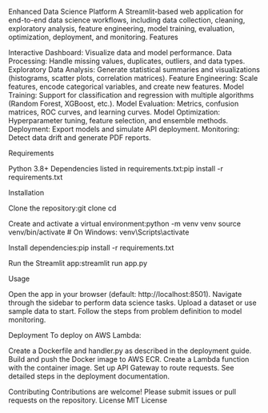 Enhanced Data Science Platform
A Streamlit-based web application for end-to-end data science workflows, including data collection, cleaning, exploratory analysis, feature engineering, model training, evaluation, optimization, deployment, and monitoring.
Features

Interactive Dashboard: Visualize data and model performance.
Data Processing: Handle missing values, duplicates, outliers, and data types.
Exploratory Data Analysis: Generate statistical summaries and visualizations (histograms, scatter plots, correlation matrices).
Feature Engineering: Scale features, encode categorical variables, and create new features.
Model Training: Support for classification and regression with multiple algorithms (Random Forest, XGBoost, etc.).
Model Evaluation: Metrics, confusion matrices, ROC curves, and learning curves.
Model Optimization: Hyperparameter tuning, feature selection, and ensemble methods.
Deployment: Export models and simulate API deployment.
Monitoring: Detect data drift and generate PDF reports.

Requirements

Python 3.8+
Dependencies listed in requirements.txt:pip install -r requirements.txt



Installation

Clone the repository:git clone <repository-url>
cd <repository-folder>


Create and activate a virtual environment:python -m venv venv
source venv/bin/activate  # On Windows: venv\Scripts\activate


Install dependencies:pip install -r requirements.txt


Run the Streamlit app:streamlit run app.py



Usage

Open the app in your browser (default: http://localhost:8501).
Navigate through the sidebar to perform data science tasks.
Upload a dataset or use sample data to start.
Follow the steps from problem definition to model monitoring.

Deployment
To deploy on AWS Lambda:

Create a Dockerfile and handler.py as described in the deployment guide.
Build and push the Docker image to AWS ECR.
Create a Lambda function with the container image.
Set up API Gateway to route requests.
See detailed steps in the deployment documentation.

Contributing
Contributions are welcome! Please submit issues or pull requests on the repository.
License
MIT License